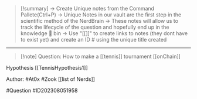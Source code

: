 >[!summary] 
>-> Create Unique notes from the Command Pallete(Ctrl+P)
>-> Unique Notes in our vault are the first step in the scientific method of the NerdBrain
-> These notes will allow us to track the lifecycle of the question and hopefully end up in the knowledge 🧠 bin
-> Use "[[]]" to create links to notes (they dont have to exist yet) and create an ID # using the unique title created 



---

>[!note] Question: 
> How to make a [[tennis]] tournament [[onChain]] 

Hypothesis [[TennisHypothesis1]]

Author: #At0x #Zook [[list of Nerds]]

#Question #ID202308051958